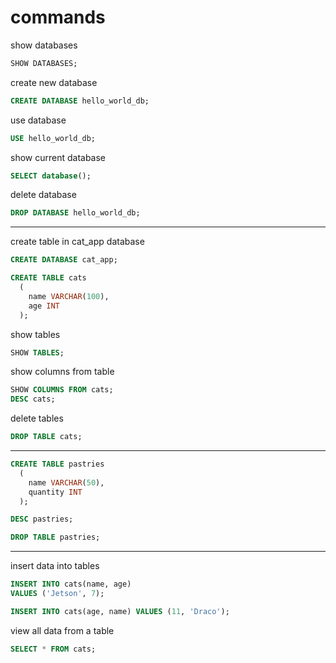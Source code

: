 # commands

show databases
```sql
SHOW DATABASES;
```

create new database
```sql
CREATE DATABASE hello_world_db;
```

use database
```sql
USE hello_world_db;
```

show current database
```sql
SELECT database();
```

delete database
```sql
DROP DATABASE hello_world_db;
```
---

create table in cat_app database
```sql
CREATE DATABASE cat_app;
```
```sql
CREATE TABLE cats
  (
    name VARCHAR(100),
    age INT
  );
```

show tables
```sql
SHOW TABLES;
```

show columns from table
```sql
SHOW COLUMNS FROM cats;
DESC cats;
```

delete tables
```sql
DROP TABLE cats;
```
---

```sql
CREATE TABLE pastries
  (
    name VARCHAR(50),
    quantity INT
  );
```
```sql
DESC pastries;
```
```sql
DROP TABLE pastries;
```
---

insert data into tables
```sql
INSERT INTO cats(name, age)
VALUES ('Jetson', 7);
```
```sql
INSERT INTO cats(age, name) VALUES (11, 'Draco');
```

view all data from a table
```sql
SELECT * FROM cats;
```
